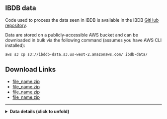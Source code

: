 ## IBDB data

Code used to process the data seen in IBDB is available in
the IBDB <a href='https://github.com/RVel37/IBDB' target='_blank'>GitHub repository</a>.


Data are stored on a publicly-accessible AWS bucket and can be downloaded in bulk
via the following command (assumes you have AWS CLI installed):

```shell
aws s3 cp s3://ibddb-data.s3.us-west-2.amazonaws.com/ ibdb-data/
```


## Download Links
- [file_name.zip](https://www.fake-link.com)
- [file_name.zip](https://www.fake-link.com)
- [file_name.zip](https://www.fake-link.com)
- [file_name.zip](https://www.fake-link.com)


---

<details>
<summary><strong>Data details (click to unfold)</strong></summary>

<br>

* **metadata.csv**
  - A CSV file detailing the samples in the dataset
  - Structure:
    * *sample_id*
      - The ID of the sample, in SRA run accession format
    * *study_id*
      - The GEO ID for the study from which data were derived
    * *accession*
      - The GEO accession number of the sample
    * *condition*
      - The biological condition of the sample
    * *paired_end*
      - A logical indicating whether the data are paired-end
    * *stranded*
      - A string indicating the strandedness of each sample
* **contrasts.csv**
  - A CSV file detailing the contrasts used in calculating DEGs
  - Structure:
    * *study_id*
      - The GEO ID for the study from which data were derived
    * *numerator*
      - In DGE analysis, the numerator
    * *denominator*
      - In DGE analysis, the denominator
* **GSE126848_degs.csv.gz** and **GSE135251_degs.csv.gz**
  - GZ-compressed CSV files containing the DEG results for comparison from *contrasts.csv*
  - Structure:
    * *gene_id*
      - Ensembl gene ID
    * *numerator*
      - The condition of samples used as the numerator in the DEG
    * *denominator*
      - The condition of samples used as the denominator in the DEG
    * *logFC*
      - The fold change of gene expression between the numerator and denominator (see *contrasts.csv*)
    * *FDR*
      - The significance of the differential gene expression, with multiple testing correction
* **GSE126848_gene_exp.csv.gz** and **GSE135251_gene_exp.csv.gz**
  - GZ-compressed CSV files containing the expression levels for each gene within each sample.
  - Structure:
    * *gene_id*
      - Ensembl gene ID
    * *sample_id*
      - The ID of the sample, in SRA run accession format
    * *cpm*
      - The normalized 'Counts Per Million' as derived from edgeR
    * *rpkm*
      - The 'Reads per Kilobase of transcript, per Million mapped reads'
    * *tpm*
      - The 'Transcripts Per Million'
* **enrichr_res.csv.gz**
  - A GZ-compressed CSV file containing the significant KEGG pathway enrichment results from
    <a href='https://cran.r-project.org/web/packages/enrichR/vignettes/enrichR.html' target='_blank'>enrichR</a>
  - Structure
    * *Study_Contrast*
      - Study ID and contrast of the enrichR results
    * *Term*
      - KEGG pathway analyzed
    * *Overlap*
      - Proportion of genes from tested
    * *P.value*
      - P value from enrichment test
    * *Adjusted.P.value*
      - P value adjusted for multiple testing
    * *Old.P.value*
      - P value from enrichment test (from an older method of calculation)
    * *Old.Adjusted.P.value*
      - P value adjusted for multiple testing (from an older method of calculation)
    * *Odds.Ratio*
      - Odds ratio from Fisher's exact test
    * *Combined.Score*
      - Aggregate score derived from odds ratio and estimated Z score. See
        <a href='https://maayanlab.cloud/Enrichr/help#background&q=4' target='_blank'>enrichr documentation</a>
        for more details
    * *Genes*
      - Genes from query dataset that were also found in tested gene set
    * *group*
      - DEG type on which enrichment was calculated (over-expressed or under-expressed)
</details>

